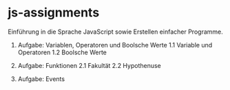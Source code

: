 # js-assignments
Einführung in die Sprache JavaScript sowie Erstellen einfacher Programme.

1. Aufgabe: Variablen, Operatoren und Boolsche Werte
1.1 Variable und Operatoren
1.2 Boolsche Werte

2. Aufgabe: Funktionen
2.1 Fakultät
2.2 Hypothenuse

3. Aufgabe: Events
